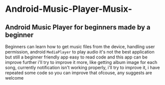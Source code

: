 # Android-Music-Player-Musix-
## Android Music Player for beginners made by a beginner
Beginners can learn how to get music files from the device, handling user permission, android `MediaPlayer` to play audio
it's not the best application but still a beginner friendly app easy to read code 
and this app can be improve further
i'll try to improve it more, like getting album image for each song, 
currently notification isn't working properly,  i'll try to improve it, 
i have repeated some code so you can improve that
ofcouse, any suggests are welcome
